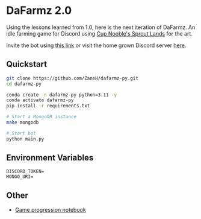 # DaFarmz 2.0

Using the lessons learned from 1.0, here is the next iteration of DaFarmz.
An idle farming game for Discord using [Cup Nooble's Sprout Lands](https://cupnooble.itch.io/sprout-lands-asset-pack) for the art.

Invite the bot using [this link](https://discord.com/api/oauth2/authorize?client_id=1141161773983088640&permissions=339008&scope=bot) or visit the home grown Discord server [here](https://discord.gg/pasxV2MTvW).

## Quickstart
    
```bash
git clone https://github.com/ZaneH/dafarmz-py.git
cd dafarmz-py

conda create -n dafarmz-py python=3.11 -y
conda activate dafarmz-py
pip install -r requirements.txt

# Start a MongoDB instance
make mongodb

# Start bot
python main.py
```

## Environment Variables

```
DISCORD_TOKEN=
MONGO_URI=
```

## Other

- [Game progression notebook](https://df.zaaane.com/notebooks/progression.html)